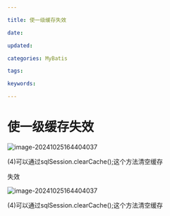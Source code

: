 ```yaml
---

title: 使一级缓存失效

date: 

updated: 

categories: MyBatis

tags: 

keywords: 

---
```

# 使一级缓存失效

![image-20241025164404037](./../../TyporaImage/MyBatis/image-20241025164404037.png)

(4)可以通过sqlSession.clearCache();这个方法清空缓存

失效

![image-20241025164404037](./../../TyporaImage/MyBatis/image-20241025164404037.png)

(4)可以通过sqlSession.clearCache();这个方法清空缓存